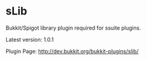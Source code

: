 # sLib
Bukkit/Spigot library plugin required for ssuite plugins.

Latest version: 1.0.1

Plugin Page: http://dev.bukkit.org/bukkit-plugins/slib/